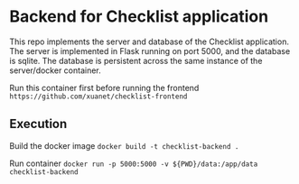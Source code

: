 # Backend for Checklist application

This repo implements the server and database of the Checklist application. The server is implemented in Flask running on port 5000, and the database is sqlite. The database is persistent across the same instance of the server/docker container.

Run this container first before running the frontend `https://github.com/xuanet/checklist-frontend`

## Execution

Build the docker image
`docker build -t checklist-backend .`

Run container
`docker run -p 5000:5000 -v ${PWD}/data:/app/data checklist-backend`

